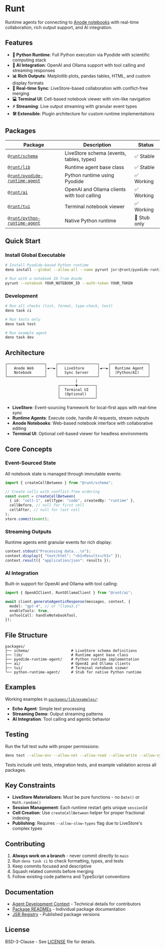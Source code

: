# Runt

Runtime agents for connecting to
[Anode notebooks](https://github.com/runtimed/anode) with real-time
collaboration, rich output support, and AI integration.

## Features

- **🐍 Python Runtime**: Full Python execution via Pyodide with scientific
  computing stack
- **🤖 AI Integration**: OpenAI and Ollama support with tool calling and
  streaming responses
- **📊 Rich Outputs**: Matplotlib plots, pandas tables, HTML, and custom display
  formats
- **🔄 Real-time Sync**: LiveStore-based collaboration with conflict-free
  merging
- **💻 Terminal UI**: Cell-based notebook viewer with vim-like navigation
- **⚡ Streaming**: Live output streaming with granular event types
- **🛠️ Extensible**: Plugin architecture for custom runtime implementations

## Packages

| Package                                                          | Description                                 | Status       |
| ---------------------------------------------------------------- | ------------------------------------------- | ------------ |
| [`@runt/schema`](packages/schema/)                               | LiveStore schema (events, tables, types)    | ✅ Stable    |
| [`@runt/lib`](packages/lib/)                                     | Runtime agent base class                    | ✅ Stable    |
| [`@runt/pyodide-runtime-agent`](packages/pyodide-runtime-agent/) | Python runtime using Pyodide                | ✅ Working   |
| [`@runt/ai`](packages/ai/)                                       | OpenAI and Ollama clients with tool calling | ✅ Working   |
| [`@runt/tui`](packages/tui/)                                     | Terminal notebook viewer                    | ✅ Working   |
| [`@runt/python-runtime-agent`](packages/python-runtime-agent/)   | Native Python runtime                       | 🚧 Stub only |

## Quick Start

### Install Global Executable

```bash
# Install Pyodide-based Python runtime
deno install --global --allow-all --name pyrunt jsr:@runt/pyodide-runtime-agent

# Run with a notebook ID from Anode
pyrunt --notebook YOUR_NOTEBOOK_ID --auth-token YOUR_TOKEN
```

### Development

```bash
# Run all checks (lint, format, type-check, test)
deno task ci

# Run tests only
deno task test

# Run example agent
deno task dev
```

## Architecture

```
┌─────────────────┐    ┌──────────────────┐    ┌─────────────────┐
│   Anode Web     │◄──►│   LiveStore      │◄──►│  Runtime Agent  │
│   Notebook      │    │   Sync Server    │    │  (Python/AI)    │
└─────────────────┘    └──────────────────┘    └─────────────────┘
                                │
                        ┌───────▼────────┐
                        │  Terminal UI   │
                        │  (Optional)    │
                        └────────────────┘
```

- **LiveStore**: Event-sourcing framework for local-first apps with real-time
  sync
- **Runtime Agents**: Execute code, handle AI requests, stream outputs
- **Anode Notebooks**: Web-based notebook interface with collaborative editing
- **Terminal UI**: Optional cell-based viewer for headless environments

## Core Concepts

### Event-Sourced State

All notebook state is managed through immutable events:

```typescript
import { createCellBetween } from "@runt/schema";

// Create cells with conflict-free ordering
const event = createCellBetween(
  { id: "cell-1", cellType: "code", createdBy: "runtime" },
  cellBefore, // null for first cell
  cellAfter, // null for last cell
);
store.commit(event);
```

### Streaming Outputs

Runtime agents emit granular events for rich display:

```typescript
context.stdout("Processing data...\n");
context.display({ "text/html": "<h1>Results</h1>" });
context.result({ "application/json": results });
```

### AI Integration

Built-in support for OpenAI and Ollama with tool calling:

```typescript
import { OpenAIClient, RuntOllamaClient } from "@runt/ai";

await client.generateAgenticResponse(messages, context, {
  model: "gpt-4", // or "llama3.1"
  enableTools: true,
  onToolCall: handleNotebookTool,
});
```

## File Structure

```
packages/
├── schema/                   # LiveStore schema definitions
├── lib/                      # Runtime agent base class
├── pyodide-runtime-agent/    # Python runtime implementation
├── ai/                       # OpenAI and Ollama clients
├── tui/                      # Terminal notebook viewer
└── python-runtime-agent/     # Stub for native Python runtime
```

## Examples

Working examples in [`packages/lib/examples/`](packages/lib/examples/):

- **Echo Agent**: Simple text processing
- **Streaming Demo**: Output streaming patterns
- **AI Integration**: Tool calling and agentic behavior

## Testing

Run the full test suite with proper permissions:

```bash
deno test --allow-env --allow-net --allow-read --allow-write --allow-sys
```

Tests include unit tests, integration tests, and example validation across all
packages.

## Key Constraints

- **LiveStore Materializers**: Must be pure functions - no `Date()` or
  `Math.random()`
- **Session Management**: Each runtime restart gets unique `sessionId`
- **Cell Creation**: Use `createCellBetween` helper for proper fractional
  indexing
- **Publishing**: Requires `--allow-slow-types` flag due to LiveStore's complex
  types

## Contributing

1. **Always work on a branch** - never commit directly to `main`
2. Run `deno task ci` to check formatting, types, and tests
3. Keep commits focused and descriptive
4. Squash related commits before merging
5. Follow existing code patterns and TypeScript conventions

## Documentation

- [Agent Development Context](AGENTS.md) - Technical details for contributors
- [Package READMEs](packages/) - Individual package documentation
- [JSR Registry](https://jsr.io/@runt) - Published package versions

## License

BSD-3-Clause - See [LICENSE](LICENSE) file for details.
